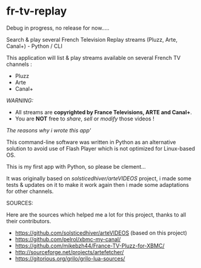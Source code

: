 # fr-tv-replay
Debug in progress, no release for now.....

Search &amp; play several French Television Replay streams (Pluzz, Arte, Canal+) - Python / CLI

This application will list & play streams available on several French TV channels :
 * Pluzz
 * Arte
 * Canal+

*WARNING:*
 * All streams are **copyrighted by France Televisions, ARTE and Canal+**. 
 * You are **NOT** free to *share*, *sell* or *modify* those videos !

*The reasons why i wrote this app'*

This command-line software was written in Python as an alternative solution to avoid use of Flash Player which is not optimized for Linux-based OS.

This is my first app with Python, so please be clement... 

It was originally based on *solsticedhiver/arteVIDEOS* project, i made some tests & updates on it to make it work again then i made some adaptations for other channels.

SOURCES:

Here are the sources which helped me a lot for this project, thanks to all their contributors.
 * https://github.com/solsticedhiver/arteVIDEOS (based on this project)
 * https://github.com/pelrol/xbmc-my-canal/
 * https://github.com/mikebzh44/France-TV-Pluzz-for-XBMC/
 * http://sourceforge.net/projects/artefetcher/
 * https://gitorious.org/grilo/grilo-lua-sources/
